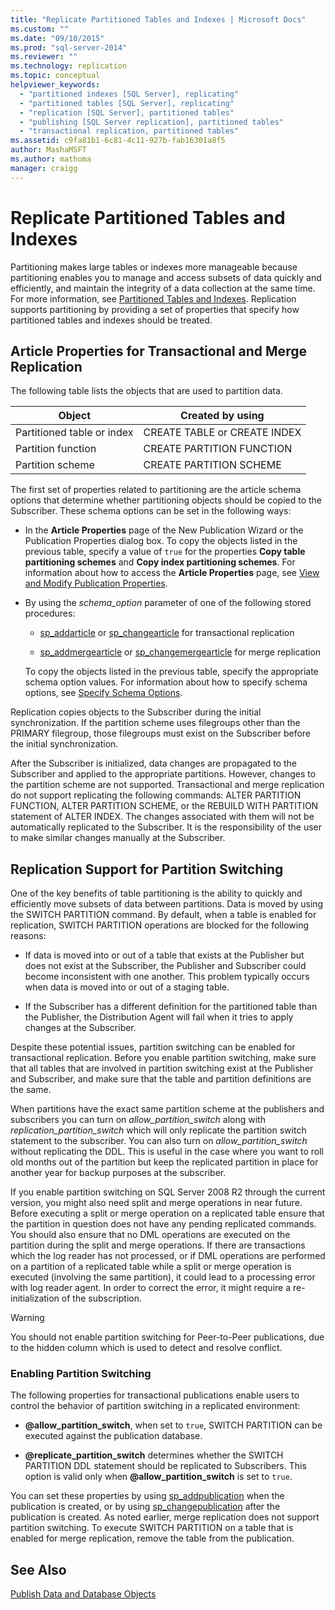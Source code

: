 ```yaml
---
title: "Replicate Partitioned Tables and Indexes | Microsoft Docs"
ms.custom: ""
ms.date: "09/10/2015"
ms.prod: "sql-server-2014"
ms.reviewer: ""
ms.technology: replication
ms.topic: conceptual
helpviewer_keywords: 
  - "partitioned indexes [SQL Server], replicating"
  - "partitioned tables [SQL Server], replicating"
  - "replication [SQL Server], partitioned tables"
  - "publishing [SQL Server replication], partitioned tables"
  - "transactional replication, partitioned tables"
ms.assetid: c9fa81b1-6c81-4c11-927b-fab16301a8f5
author: MashaMSFT
ms.author: mathoma
manager: craigg
---
```

# Replicate Partitioned Tables and Indexes
  Partitioning makes large tables or indexes more manageable because partitioning enables you to manage and access subsets of data quickly and efficiently, and maintain the integrity of a data collection at the same time. For more information, see [Partitioned Tables and Indexes](../../partitions/partitioned-tables-and-indexes.md). Replication supports partitioning by providing a set of properties that specify how partitioned tables and indexes should be treated.  
  
## Article Properties for Transactional and Merge Replication  
 The following table lists the objects that are used to partition data.  
  
|Object|Created by using|  
|------------|----------------------|  
|Partitioned table or index|CREATE TABLE or CREATE INDEX|  
|Partition function|CREATE PARTITION FUNCTION|  
|Partition scheme|CREATE PARTITION SCHEME|  
  
 The first set of properties related to partitioning are the article schema options that determine whether partitioning objects should be copied to the Subscriber. These schema options can be set in the following ways:  
  
-   In the **Article Properties** page of the New Publication Wizard or the Publication Properties dialog box. To copy the objects listed in the previous table, specify a value of `true` for the properties **Copy table partitioning schemes** and **Copy index partitioning schemes**. For information about how to access the **Article Properties** page, see [View and Modify Publication Properties](view-and-modify-publication-properties.md).  
  
-   By using the *schema_option* parameter of one of the following stored procedures:  
  
    -   [sp_addarticle](/sql/relational-databases/system-stored-procedures/sp-addarticle-transact-sql) or [sp_changearticle](/sql/relational-databases/system-stored-procedures/sp-changearticle-transact-sql) for transactional replication  
  
    -   [sp_addmergearticle](/sql/relational-databases/system-stored-procedures/sp-addmergearticle-transact-sql) or [sp_changemergearticle](/sql/relational-databases/system-stored-procedures/sp-changemergearticle-transact-sql) for merge replication  
  
     To copy the objects listed in the previous table, specify the appropriate schema option values. For information about how to specify schema options, see [Specify Schema Options](specify-schema-options.md).  
  
 Replication copies objects to the Subscriber during the initial synchronization. If the partition scheme uses filegroups other than the PRIMARY filegroup, those filegroups must exist on the Subscriber before the initial synchronization.  
  
 After the Subscriber is initialized, data changes are propagated to the Subscriber and applied to the appropriate partitions. However, changes to the partition scheme are not supported. Transactional and merge replication do not support replicating the following commands: ALTER PARTITION FUNCTION, ALTER PARTITION SCHEME, or the REBUILD WITH PARTITION statement of ALTER INDEX.  The changes associated with them will not be automatically replicated to the Subscriber. It is the responsibility of the user to make similar changes manually at the Subscriber.  
  
## Replication Support for Partition Switching  
 One of the key benefits of table partitioning is the ability to quickly and efficiently move subsets of data between partitions. Data is moved by using the SWITCH PARTITION command. By default, when a table is enabled for replication, SWITCH PARTITION operations are blocked for the following reasons:  
  
-   If data is moved into or out of a table that exists at the Publisher but does not exist at the Subscriber, the Publisher and Subscriber could become inconsistent with one another. This problem typically occurs when data is moved into or out of a staging table.  
  
-   If the Subscriber has a different definition for the partitioned table than the Publisher, the Distribution Agent will fail when it tries to apply changes at the Subscriber.  
  
 Despite these potential issues, partition switching can be enabled for transactional replication. Before you enable partition switching, make sure that all tables that are involved in partition switching exist at the Publisher and Subscriber, and make sure that the table and partition definitions are the same.  
  
 When partitions have the exact same partition scheme at the publishers and subscribers you can turn on *allow_partition_switch* along with *replication_partition_switch* which will only replicate the partition switch statement to the subscriber. You can also turn on *allow_partition_switch* without replicating the DDL. This is useful in the case where you want to roll old months out of the partition but keep the replicated partition in place for another year for backup purposes at the subscriber.  
  
 If you enable partition switching on SQL Server 2008 R2 through the current version, you might also need split and merge operations in near future. Before executing a split or merge operation on a replicated table ensure that the partition in question does not have any pending replicated commands. You should also ensure that no DML operations are executed on the partition during the split and merge operations. If there are transactions which the log reader has not processed, or if DML operations are performed on a partition of a replicated table while a split or merge operation is executed (involving the same partition), it could lead to a processing error with log reader agent. In order to correct the error, it might require a re-initialization of the subscription.  
  
> [!WARNING]  
>  You should not enable partition switching for Peer-to-Peer publications, due to the hidden column which is used to detect and resolve conflict.  
  
### Enabling Partition Switching  
 The following properties for transactional publications enable users to control the behavior of partition switching in a replicated environment:  
  
-   **\@allow_partition_switch**, when set to `true`, SWITCH PARTITION can be executed against the publication database.  
  
-   **\@replicate_partition_switch** determines whether the SWITCH PARTITION DDL statement should be replicated to Subscribers. This option is valid only when **\@allow_partition_switch** is set to `true`.  
  
 You can set these properties by using [sp_addpublication](/sql/relational-databases/system-stored-procedures/sp-addpublication-transact-sql) when the publication is created, or by using [sp_changepublication](/sql/relational-databases/system-stored-procedures/sp-changepublication-transact-sql) after the publication is created. As noted earlier, merge replication does not support partition switching. To execute SWITCH PARTITION on a table that is enabled for merge replication, remove the table from the publication.  
  
## See Also  
 [Publish Data and Database Objects](publish-data-and-database-objects.md)  
  
  
